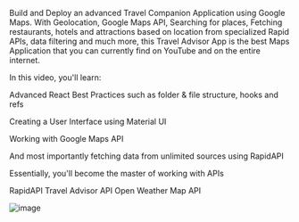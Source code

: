 Build and Deploy an advanced Travel Companion Application using Google Maps. With Geolocation, Google Maps API, Searching for places, Fetching restaurants, hotels and attractions based on location from specialized Rapid APIs, data filtering and much more, this Travel Advisor App is the best Maps Application that you can currently find on YouTube and on the entire internet.

In this video, you'll learn:

Advanced React Best Practices such as folder & file structure, hooks and refs

Creating a User Interface using Material UI

Working with Google Maps API

And most importantly fetching data from unlimited sources using RapidAPI

Essentially, you'll become the master of working with APIs

RapidAPI Travel Advisor API Open Weather Map API




![image](https://user-images.githubusercontent.com/63373470/170822916-62042e8b-1bd4-4dda-88ab-c9e22137b647.png)


